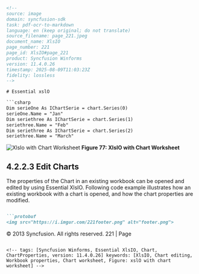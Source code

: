 ```html
<!--
source: image
domain: syncfusion-sdk
task: pdf-ocr-to-markdown
language: en (keep original; do not translate)
source_filename: page_221.jpeg
document_name: XlsIO
page_number: 221
page_id: XlsIO#page_221
product: Syncfusion Winforms
version: 11.4.0.26
timestamp: 2025-08-09T11:03:23Z
fidelity: lossless
-->

# Essential xslO

```csharp
Dim serieOne As IChartSerie = chart.Series(0)
serieOne.Name = "Jan"
Dim seriethree As IChartSerie = chart.Series(1)
seriethree.Name = "Feb"
Dim seriethree As IChartSerie = chart.Series(2)
seriethree.Name = "March"
```

![XlsIo with Chart Worksheet](https://i.imgur.com/xlsIoChartWorksheet.png)
**Figure 77: XlsIO with Chart Worksheet**

## 4.2.2.3 Edit Charts

The properties of the Chart in an existing workbook can be opened and edited by using Essential XlsIO. Following code example illustrates how an existing workbook with a chart is opened, and how the chart properties are modified.
```markdown

```protobuf
<img src="https://i.imgur.com/221footer.png" alt="footer.png">
```

© 2013 Syncfusion. All rights reserved.
221 | Page
```

<!-- tags: [Syncfusion Winforms, Essential XlsIO, Chart, ChartProperties, version: 11.4.0.26] keywords: [XlsIO, Chart editing, Workbook properties, Chart worksheet, Figure: xslO with chart worksheet] -->
```
